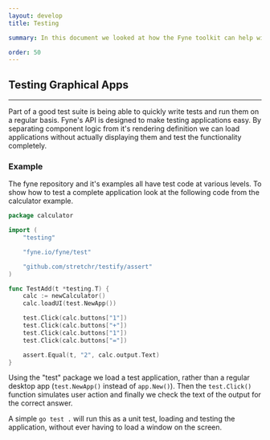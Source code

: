 ```yaml
---
layout: develop
title: Testing

summary: In this document we looked at how the Fyne toolkit can help with testing. As well as making GUI development easy it is important that these apps can be tested quickly and without extra code. The provided tools support easy testing of user interfaces in memory.

order: 50
---
```


## Testing Graphical Apps

---

Part of a good test suite is being able to quickly write tests and run them on a regular basis.
Fyne's API is designed to make testing applications easy. By separating component logic from it's rendering definition we can load applications without actually displaying them and test the functionality completely.

### Example

The fyne repository and it's examples all have test code at various levels. To show how to test a complete application look at the following code from the calculator example.

```go
package calculator

import (
	"testing"

	"fyne.io/fyne/test"

	"github.com/stretchr/testify/assert"
)

func TestAdd(t *testing.T) {
	calc := newCalculator()
	calc.loadUI(test.NewApp())

	test.Click(calc.buttons["1"])
	test.Click(calc.buttons["+"])
	test.Click(calc.buttons["1"])
	test.Click(calc.buttons["="])

	assert.Equal(t, "2", calc.output.Text)
}
```

Using the "test" package we load a test application, rather than a regular desktop app (`test.NewApp()` instead of `app.New()`). Then the `test.Click()` function simulates user action and finally we check the text of the output for the correct answer.

A simple `go test .` will run this as a unit test, loading and testing the application, without ever having to load a window on the screen.

